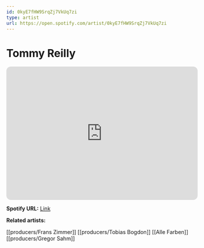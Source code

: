 ```yaml
---
id: 0kyE7fHW9SrqZj7VkUq7zi
type: artist
url: https://open.spotify.com/artist/0kyE7fHW9SrqZj7VkUq7zi
---
```

# Tommy Reilly

<iframe style="border-radius:12px" src="https://open.spotify.com/embed/artist/0kyE7fHW9SrqZj7VkUq7zi" width="100%" height="352" frameBorder="0" allowfullscreen="" allow="autoplay; clipboard-write; encrypted-media; fullscreen; picture-in-picture" loading="lazy"></iframe>

**Spotify URL:** [Link](https://open.spotify.com/artist/0kyE7fHW9SrqZj7VkUq7zi)

**Related artists:**

[[producers/Frans Zimmer]]
[[producers/Tobias Bogdon]]
[[Alle Farben]]
[[producers/Gregor Sahm]]
